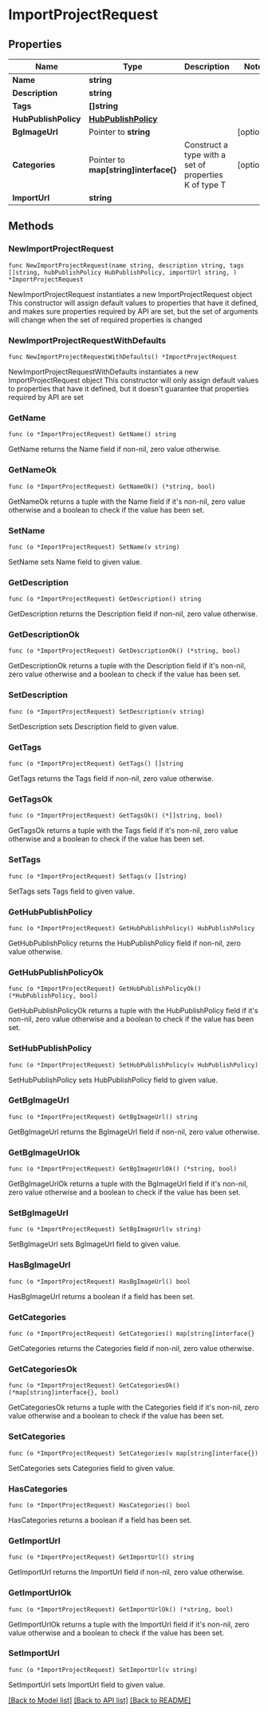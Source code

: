 # ImportProjectRequest

## Properties

Name | Type | Description | Notes
------------ | ------------- | ------------- | -------------
**Name** | **string** |  | 
**Description** | **string** |  | 
**Tags** | **[]string** |  | 
**HubPublishPolicy** | [**HubPublishPolicy**](HubPublishPolicy.md) |  | 
**BgImageUrl** | Pointer to **string** |  | [optional] 
**Categories** | Pointer to **map[string]interface{}** | Construct a type with a set of properties K of type T | [optional] 
**ImportUrl** | **string** |  | 

## Methods

### NewImportProjectRequest

`func NewImportProjectRequest(name string, description string, tags []string, hubPublishPolicy HubPublishPolicy, importUrl string, ) *ImportProjectRequest`

NewImportProjectRequest instantiates a new ImportProjectRequest object
This constructor will assign default values to properties that have it defined,
and makes sure properties required by API are set, but the set of arguments
will change when the set of required properties is changed

### NewImportProjectRequestWithDefaults

`func NewImportProjectRequestWithDefaults() *ImportProjectRequest`

NewImportProjectRequestWithDefaults instantiates a new ImportProjectRequest object
This constructor will only assign default values to properties that have it defined,
but it doesn't guarantee that properties required by API are set

### GetName

`func (o *ImportProjectRequest) GetName() string`

GetName returns the Name field if non-nil, zero value otherwise.

### GetNameOk

`func (o *ImportProjectRequest) GetNameOk() (*string, bool)`

GetNameOk returns a tuple with the Name field if it's non-nil, zero value otherwise
and a boolean to check if the value has been set.

### SetName

`func (o *ImportProjectRequest) SetName(v string)`

SetName sets Name field to given value.


### GetDescription

`func (o *ImportProjectRequest) GetDescription() string`

GetDescription returns the Description field if non-nil, zero value otherwise.

### GetDescriptionOk

`func (o *ImportProjectRequest) GetDescriptionOk() (*string, bool)`

GetDescriptionOk returns a tuple with the Description field if it's non-nil, zero value otherwise
and a boolean to check if the value has been set.

### SetDescription

`func (o *ImportProjectRequest) SetDescription(v string)`

SetDescription sets Description field to given value.


### GetTags

`func (o *ImportProjectRequest) GetTags() []string`

GetTags returns the Tags field if non-nil, zero value otherwise.

### GetTagsOk

`func (o *ImportProjectRequest) GetTagsOk() (*[]string, bool)`

GetTagsOk returns a tuple with the Tags field if it's non-nil, zero value otherwise
and a boolean to check if the value has been set.

### SetTags

`func (o *ImportProjectRequest) SetTags(v []string)`

SetTags sets Tags field to given value.


### GetHubPublishPolicy

`func (o *ImportProjectRequest) GetHubPublishPolicy() HubPublishPolicy`

GetHubPublishPolicy returns the HubPublishPolicy field if non-nil, zero value otherwise.

### GetHubPublishPolicyOk

`func (o *ImportProjectRequest) GetHubPublishPolicyOk() (*HubPublishPolicy, bool)`

GetHubPublishPolicyOk returns a tuple with the HubPublishPolicy field if it's non-nil, zero value otherwise
and a boolean to check if the value has been set.

### SetHubPublishPolicy

`func (o *ImportProjectRequest) SetHubPublishPolicy(v HubPublishPolicy)`

SetHubPublishPolicy sets HubPublishPolicy field to given value.


### GetBgImageUrl

`func (o *ImportProjectRequest) GetBgImageUrl() string`

GetBgImageUrl returns the BgImageUrl field if non-nil, zero value otherwise.

### GetBgImageUrlOk

`func (o *ImportProjectRequest) GetBgImageUrlOk() (*string, bool)`

GetBgImageUrlOk returns a tuple with the BgImageUrl field if it's non-nil, zero value otherwise
and a boolean to check if the value has been set.

### SetBgImageUrl

`func (o *ImportProjectRequest) SetBgImageUrl(v string)`

SetBgImageUrl sets BgImageUrl field to given value.

### HasBgImageUrl

`func (o *ImportProjectRequest) HasBgImageUrl() bool`

HasBgImageUrl returns a boolean if a field has been set.

### GetCategories

`func (o *ImportProjectRequest) GetCategories() map[string]interface{}`

GetCategories returns the Categories field if non-nil, zero value otherwise.

### GetCategoriesOk

`func (o *ImportProjectRequest) GetCategoriesOk() (*map[string]interface{}, bool)`

GetCategoriesOk returns a tuple with the Categories field if it's non-nil, zero value otherwise
and a boolean to check if the value has been set.

### SetCategories

`func (o *ImportProjectRequest) SetCategories(v map[string]interface{})`

SetCategories sets Categories field to given value.

### HasCategories

`func (o *ImportProjectRequest) HasCategories() bool`

HasCategories returns a boolean if a field has been set.

### GetImportUrl

`func (o *ImportProjectRequest) GetImportUrl() string`

GetImportUrl returns the ImportUrl field if non-nil, zero value otherwise.

### GetImportUrlOk

`func (o *ImportProjectRequest) GetImportUrlOk() (*string, bool)`

GetImportUrlOk returns a tuple with the ImportUrl field if it's non-nil, zero value otherwise
and a boolean to check if the value has been set.

### SetImportUrl

`func (o *ImportProjectRequest) SetImportUrl(v string)`

SetImportUrl sets ImportUrl field to given value.



[[Back to Model list]](../README.md#documentation-for-models) [[Back to API list]](../README.md#documentation-for-api-endpoints) [[Back to README]](../README.md)


